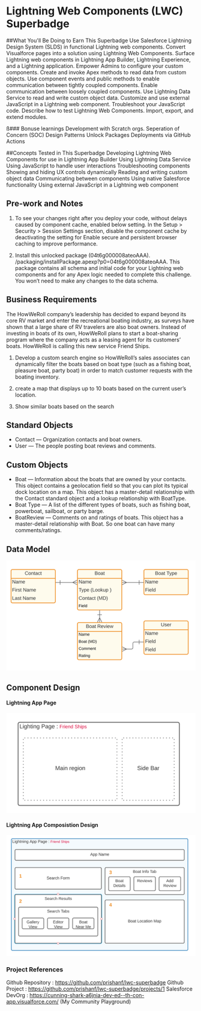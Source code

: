# Lightning Web Components (LWC) Superbadge

##What You'll Be Doing to Earn This Superbadge
Use Salesforce Lightning Design System (SLDS) in functional Lightning web components.
Convert Visualforce pages into a solution using Lightning Web Components.
Surface Lightning web components in Lightning App Builder, Lightning Experience, and a Lightning application.
Empower Admins to configure your custom components.
Create and invoke Apex methods to read data from custom objects.
Use component events and public methods to enable communication between tightly coupled components.
Enable communication between loosely coupled components.
Use Lightning Data Service to read and write custom object data.
Customize and use external JavaScript in a Lightning web component.
Troubleshoot your JavaScript code.
Describe how to test Lightning Web Components.
Import, export, and extend modules.

ß### Bonuse learnings 
Development with Scratch orgs.
Seperation of Concern (SOC) Design Patterns
Unlock Packages
Deployments via GitHub Actions  


##Concepts Tested in This Superbadge
Developing Lightning Web Components for use in Lightning App Builder
Using Lightning Data Service
Using JavaScript to handle user interactions
Troubleshooting components
Showing and hiding UX controls dynamically
Reading and writing custom object data
Communicating between components
Using native Salesforce functionality
Using external JavaScript in a Lightning web component

## Pre-work and Notes
1.  To see your changes right after you deploy your code, without delays caused by component cache, enabled below setting.
In the Setup > Security > Session Settings section, disable the component cache by deactivating the setting for Enable secure and persistent browser caching to improve performance.

2. Install this unlocked package (04t6g000008ateoAAA). 
  /packaging/installPackage.apexp?p0=04t6g000008ateoAAA.
This package contains all schema and initial code for your Lightning web components and for any Apex logic needed to complete this challenge. You won’t need to make any changes to the data schema.



## Business Requirements

The HowWeRoll company’s leadership has decided to expand beyond its core RV market and enter the recreational boating industry, as surveys have shown that a large share of RV travelers are also boat owners. 
Instead of investing in boats of its own, HowWeRoll plans to start a boat-sharing program where the company acts as a leasing agent for its customers’ boats. HowWeRoll is calling this new service Friend Ships.

1. Develop a custom search engine so HowWeRoll’s sales associates can dynamically filter the boats based on boat type (such as a fishing boat, pleasure boat, party boat) in order to match customer requests with the boating inventory. 

2. create a map that displays up to 10 boats based on the current user’s location.

3. Show similar boats based on the search 

## Standard Objects

* Contact — Organization contacts and boat owners.
* User — The people posting boat reviews and comments.

## Custom Objects

* Boat — Information about the boats that are owned by your contacts. This object contains a geolocation field so that you can plot its typical dock location on a map. This object has a master-detail relationship with the Contact standard object and a lookup relationship with BoatType.
* Boat Type — A list of the different types of boats, such as fishing boat, powerboat, sailboat, or party barge.
* BoatReview — Comments on and ratings of boats. This object has a master-detail relationship with Boat. So one boat can have many comments/ratings.

## Data Model
![Screenshot](reference/Datamodel.png)

## Component Design 
#### Lightning App Page
![Screenshot](reference/Lighnting-App-page.png)

#### Lightning App Composistion Design
![Screenshot](reference/app-page-design.png)

### Project References
Github Repository : https://github.com/prishanf/lwc-superbadge
Github Project : https://github.com/prishanf/lwc-superbadge/projects/1
Salesforce DevOrg : https://cunning-shark-a6jnia-dev-ed--th-con-app.visualforce.com/ (My Community Playground)